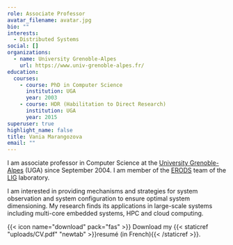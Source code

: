 ```yaml
---
role: Associate Professor
avatar_filename: avatar.jpg
bio: ""
interests:
  - Distributed Systems
social: []
organizations:
  - name: University Grenoble-Alpes
    url: https://www.univ-grenoble-alpes.fr/
education:
  courses:
    - course: PhD in Computer Science
      institution: UGA
      year: 2003
    - course: HDR (Habilitation to Direct Research)
      institution: UGA
      year: 2015
superuser: true
highlight_name: false
title: Vania Marangozova
email: ""
---
```

I am associate professor in Computer Science at the [University Grenoble-Alpes](https://www.univ-grenoble-alpes.fr/english/) (UGA) since September 2004. I am  member of the [ERODS](http://erods.imag.fr) team of the [LIG](http://www.liglab.fr/) laboratory.

I am interested in providing mechanisms and strategies for system observation and system configuration to ensure optimal system dimensioning. My research finds its applications in large-scale systems including multi-core embedded systems, HPC and cloud computing.   

{{< icon name="download" pack="fas" >}} Download my {{< staticref "uploads/CV.pdf" "newtab" >}}resumé (in French){{< /staticref >}}.
